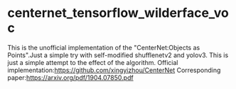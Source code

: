 # centernet_tensorflow_wilderface_voc
This is the unofficial  implementation of the "CenterNet:Objects as Points".Just a simple try with self-modified shufflenetv2 and yolov3.
This is just a simple attempt to the effect of the algorithm.
Official implementation:<https://github.com/xingyizhou/CenterNet>
Corresponding paper:<https://arxiv.org/pdf/1904.07850.pdf>
